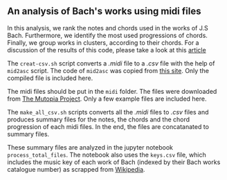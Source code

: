 ## An analysis of Bach's works using midi files

In this analysis, we rank the notes and chords used in the works of J.S Bach. Furthermore, we identify the most used  progressions of chords. Finally, we group works in clusters, according to their chords. For a discussion of the results of this code, please take a look at this [article](https://towardsdatascience.com/bachs-favorite-note-b0542ba4f8f5)

The `creat-csv.sh` script converts a *.midi* file to a *.csv* file with the help of `mid2asc` script. The code of `mid2asc` was copied from [this site](http://www.archduke.org/midi/). Only the compiled file is included here.

The midi files should be put in the `midi` folder. The files were downloaded from [The Mutopia Project](https://www.mutopiaproject.org/). Only a few example files are included here.


The `make_all_csv.sh` scripts converts all the *.midi* files to *.csv* files and produces summary files for the notes, the chords and the chord progression of each midi files. In the end, the files are concatanated to summary files.

These summary files are analyzed in the jupyter notebook `process_total_files`. The notebook also uses the `keys.csv` file, which includes the music key of each work of Bach (indexed by their Bach works catalogue number) as scrapped from [Wikipedia](https://en.wikipedia.org/wiki/List_of_compositions_by_Johann_Sebastian_Bach#Works_in_Bach's_catalogues_and_collections).
